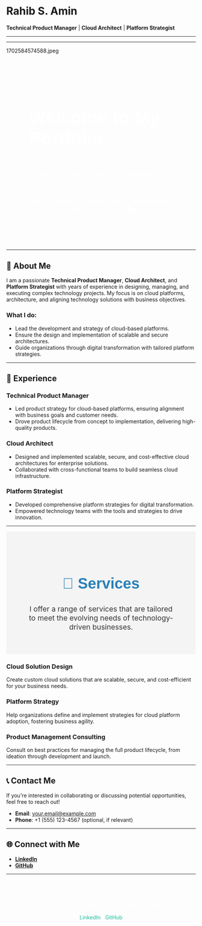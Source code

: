 # Rahib S. Amin
**Technical Product Manager** | **Cloud Architect** | **Platform Strategist**

---
---
1702584574588.jpeg<!-- Background Image for the About Section -->
<div style="background-image: url('marissa-grootes-vdaJJbls3xE-unsplash.jpg'); background-size: cover; background-position: center; color: white; padding: 60px;">
    <h1 style="font-family: 'Arial', sans-serif; font-color: 'grey'; font-size: 3rem;">Welcome to My Portfolio</h1>
    <p style="font-size: 1.2rem; max-width: 800px; text-align: center;">With a focus on innovative cloud solutions and strategic technology platforms, I specialize in delivering products that drive business growth. Below, you can find details about my background, experience, and the services I offer.</p>
</div>

---

## 🌟 About Me
I am a passionate **Technical Product Manager**, **Cloud Architect**, and **Platform Strategist** with years of experience in designing, managing, and executing complex technology projects. My focus is on cloud platforms, architecture, and aligning technology solutions with business objectives.

### What I do:
- Lead the development and strategy of cloud-based platforms.
- Ensure the design and implementation of scalable and secure architectures.
- Guide organizations through digital transformation with tailored platform strategies.

---

## 💼 Experience
### **Technical Product Manager**
- Led product strategy for cloud-based platforms, ensuring alignment with business goals and customer needs.
- Drove product lifecycle from concept to implementation, delivering high-quality products.

### **Cloud Architect**
- Designed and implemented scalable, secure, and cost-effective cloud architectures for enterprise solutions.
- Collaborated with cross-functional teams to build seamless cloud infrastructure.

### **Platform Strategist**
- Developed comprehensive platform strategies for digital transformation.
- Empowered technology teams with the tools and strategies to drive innovation.

---

<!-- Background Image for Services Section -->
<div style="background-color: #f4f4f4; color: #333; padding: 60px;">
    <h2 style="font-family: 'Arial', sans-serif; color: #2980B9; font-size: 2.5rem; text-align: center;">🚀 Services</h2>
    <p style="text-align: center; font-size: 1.2rem; max-width: 800px; margin: 0 auto;">I offer a range of services that are tailored to meet the evolving needs of technology-driven businesses.</p>
</div>

### **Cloud Solution Design**
Create custom cloud solutions that are scalable, secure, and cost-efficient for your business needs.

### **Platform Strategy**
Help organizations define and implement strategies for cloud platform adoption, fostering business agility.

### **Product Management Consulting**
Consult on best practices for managing the full product lifecycle, from ideation through development and launch.

---

## 📞 Contact Me
If you're interested in collaborating or discussing potential opportunities, feel free to reach out!

- **Email**: [your.email@example.com](mailto:your.email@example.com)
- **Phone**: +1 (555) 123-4567 (optional, if relevant)

---

## 🌐 Connect with Me
- [**LinkedIn**](https://www.linkedin.com/in/yourprofile)
- [**GitHub**](https://github.com/yourprofile)

---

<!-- Footer with background image -->
<div style="background-image: url('https://images.unsplash.com/photo-1521747116042-5a4e221f6d6c'); background-size: cover; background-position: center; color: white; padding: 40px;">
    <p style="text-align: center; font-size: 1rem;">© 2025 **Your Name**. All rights reserved.</p>
    <p style="text-align: center;">
        <a href="https://www.linkedin.com/in/yourprofile" style="color: #1ABC9C; text-decoration: none;">LinkedIn</a> | 
        <a href="https://github.com/yourprofile" style="color: #1ABC9C; text-decoration: none;">GitHub</a>
    </p>
</div>
